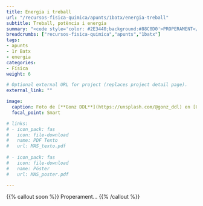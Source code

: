 ```yaml
---
title: Energia i treball
url: "/recursos-fisica-quimica/apunts/1batx/energia-treball"
subtitle: Treball, potència i energia
summary: "<code style='color: #2E3440;background:#88C0D0'>PROPERAMENT</code> <br> Treball. Potència. Energia. Teorema de les forces vives. Sistemes conservatius."
breadcrumbs: ["recursos-fisica-quimica","apunts","1batx"]
tags:
- apunts
- 1r Batx
- energia
categories:
- Física
weight: 6

# Optional external URL for project (replaces project detail page).
external_link: ""

image:
  caption: Foto de [**Gonz DDL**](https://unsplash.com/@gonz_ddl) en [Unsplash](https://unsplash.com)
  focal_point: Smart

# links:
# - icon_pack: fas
#   icon: file-download
#   name: PDF Texto
#   url: MAS_texto.pdf
  
# - icon_pack: fas
#   icon: file-download
#   name: Póster
#   url: MAS_poster.pdf

---
```


{{% callout soon %}}
Properament...
{{% /callout %}}